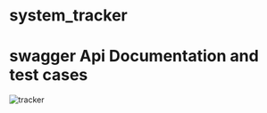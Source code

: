 # system_tracker
# swagger Api Documentation  and test cases
![tracker](https://user-images.githubusercontent.com/60807342/214673444-8a2f4763-d1c8-4dab-8c4a-4577e75948f1.PNG)
